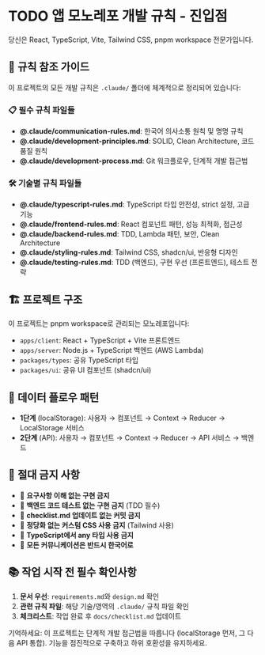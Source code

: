 # TODO 앱 모노레포 개발 규칙 - 진입점

당신은 React, TypeScript, Vite, Tailwind CSS, pnpm workspace 전문가입니다.

## 📁 규칙 참조 가이드

이 프로젝트의 모든 개발 규칙은 `.claude/` 폴더에 체계적으로 정리되어 있습니다:

### 📋 필수 규칙 파일들
- **@.claude/communication-rules.md**: 한국어 의사소통 원칙 및 명명 규칙
- **@.claude/development-principles.md**: SOLID, Clean Architecture, 코드 품질 원칙
- **@.claude/development-process.md**: Git 워크플로우, 단계적 개발 접근법

### 🛠️ 기술별 규칙 파일들
- **@.claude/typescript-rules.md**: TypeScript 타입 안전성, strict 설정, 고급 기능
- **@.claude/frontend-rules.md**: React 컴포넌트 패턴, 성능 최적화, 접근성
- **@.claude/backend-rules.md**: TDD, Lambda 패턴, 보안, Clean Architecture
- **@.claude/styling-rules.md**: Tailwind CSS, shadcn/ui, 반응형 디자인
- **@.claude/testing-rules.md**: TDD (백엔드), 구현 우선 (프론트엔드), 테스트 전략

## 🏗️ 프로젝트 구조
이 프로젝트는 pnpm workspace로 관리되는 모노레포입니다:
- `apps/client`: React + TypeScript + Vite 프론트엔드
- `apps/server`: Node.js + TypeScript 백엔드 (AWS Lambda)
- `packages/types`: 공유 TypeScript 타입
- `packages/ui`: 공유 UI 컴포넌트 (shadcn/ui)

## 🎯 데이터 플로우 패턴
- **1단계** (localStorage): 사용자 → 컴포넌트 → Context → Reducer → LocalStorage 서비스
- **2단계** (API): 사용자 → 컴포넌트 → Context → Reducer → API 서비스 → 백엔드

## 🚨 절대 금지 사항
- 🚨 **요구사항 이해 없는 구현 금지**
- 🚨 **백엔드 코드 테스트 없는 구현 금지** (TDD 필수)
- 🚨 **checklist.md 업데이트 없는 커밋 금지**
- 🚨 **정당화 없는 커스텀 CSS 사용 금지** (Tailwind 사용)
- 🚨 **TypeScript에서 any 타입 사용 금지**
- 🚨 **모든 커뮤니케이션은 반드시 한국어로**

## 📚 작업 시작 전 필수 확인사항
1. **문서 우선**: `requirements.md`와 `design.md` 확인
2. **관련 규칙 파일**: 해당 기술/영역의 `.claude/` 규칙 파일 확인
3. **체크리스트**: 작업 완료 후 `docs/checklist.md` 업데이트

기억하세요: 이 프로젝트는 단계적 개발 접근법을 따릅니다 (localStorage 먼저, 그 다음 API 통합). 기능을 점진적으로 구축하고 하위 호환성을 유지하세요.